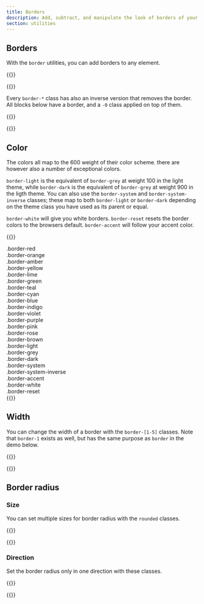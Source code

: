 ```yaml
---
title: Borders
description: Add, subtract, and manipulate the look of borders of your elements.
section: utilities
---
```


## Borders
With the `border` utilities, you can add borders to any element.

{{<example class="docs-preview-border">}}
<div class="border"></div>
<div class="border-top"></div>
<div class="border-end"></div>
<div class="border-bottom"></div>
<div class="border-start"></div>
{{</example>}}

Every `border-*` class has also an inverse version that removes the border. All blocks below have a border, and a `-0` class applied on top of them.

{{<example class="docs-preview-border bordered">}}
<div class="border-0"></div>
<div class="border-top-0"></div>
<div class="border-end-0"></div>
<div class="border-bottom-0"></div>
<div class="border-start-0"></div>
{{</example>}}

## Color
The colors all map to the 600 weight of their color scheme. there are however also a number of exceptional colors.

`border-light` is the equivalent of `border-grey` at weight 100 in the light theme, while `border-dark` is the equivalent of `border-grey` at weight 900 in the ligth theme. You can also use the `border-system` and `border-system-inverse` classes; these map to both `border-light` or `border-dark` depending on the theme class you have used as its parent or equal.

`border-white` will give you white borders. `border-reset` resets the border colors to the browsers default. `border-accent` will follow your accent color.

{{<example class="grid grid-2 grid-sm-3">}}
<div class="border border-2 border-red p-3">.border-red</div>
<div class="border border-2 border-orange p-3">.border-orange</div>
<div class="border border-2 border-amber p-3">.border-amber</div>
<div class="border border-2 border-yellow p-3">.border-yellow</div>
<div class="border border-2 border-lime p-3">.border-lime</div>
<div class="border border-2 border-green p-3">.border-green</div>
<div class="border border-2 border-teal p-3">.border-teal</div>
<div class="border border-2 border-cyan p-3">.border-cyan</div>
<div class="border border-2 border-blue p-3">.border-blue</div>
<div class="border border-2 border-indigo p-3">.border-indigo</div>
<div class="border border-2 border-violet p-3">.border-violet</div>
<div class="border border-2 border-purple p-3">.border-purple</div>
<div class="border border-2 border-pink p-3">.border-pink</div>
<div class="border border-2 border-rose p-3">.border-rose</div>
<div class="border border-2 border-brown p-3">.border-brown</div>
<div class="border border-2 border-light p-3">.border-light</div>
<div class="border border-2 border-grey p-3">.border-grey</div>
<div class="border border-2 border-dark p-3">.border-dark</div>
<div class="border border-2 border-system p-3">.border-system</div>
<div class="border border-2 border-system-inverse p-3">.border-system-inverse</div>
<div class="border border-2 border-accent p-3">.border-accent</div>
<div class="border border-2 border-white p-3">.border-white</div>
<div class="border border-2 border-reset p-3">.border-reset</div>
{{</example>}}

## Width
You can change the width of a border with the `border-[1-5]` classes. Note that `border-1` exists as well, but has the same purpose as `border` in the demo below.

{{<example class="docs-preview-border">}}
<div class="border-0"></div>
<div class="border"></div>
<div class="border border-2"></div>
<div class="border border-3"></div>
<div class="border border-4"></div>
<div class="border border-5"></div>
{{</example>}}

## Border radius
### Size
You can set multiple sizes for border radius with the `rounded` classes.

{{<example class="docs-preview-border">}}
<div class="border rounded-0"></div>
<div class="border rounded-sm"></div>
<div class="border rounded"></div>
<div class="border rounded-lg"></div>
<div class="border rounded-pill"></div>
{{</example>}}

### Direction
Set the border radius only in one direction with these classes.

{{<example class="docs-preview-border">}}
<div class="border rounded"></div>
<div class="border rounded-t"></div>
<div class="border rounded-e"></div>
<div class="border rounded-b"></div>
<div class="border rounded-s"></div>
{{</example>}}
